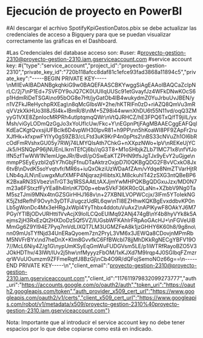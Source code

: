 # Ejecución de proyecto en PowerBI

#Al descargar el acrhivo SpotifyKpiGestionDatos.pbix se debe actualizar las credenciales de acceso a Bigquery para que se puedan visualizar correctamente las gráficas en el Dashboard.

#Las Credenciales del database acceso son: 
#user: 
#proyecto-gestion-2310@proyecto-gestion-2310.iam.gserviceaccount.com
#service account key: 
#{"type":"service_account","project_id":"proyecto-gestion-2310","private_key_id":"720b118afcc8daf81c1efce93fad3868a11894c5","private_key":"-----BEGIN PRIVATE KEY-----\nMIIEvAIBADANBgkqhkiG9w0BAQEFAASCBKYwggSiAgEAAoIBAQCaZclpNrLC/2j7\nP1Ed+7SVFDY9oJQ7CK0UUIlqUUSc91etGvayfJz4WFkDNwKOcS6p1HdmRiDeTSGA\no95bOG8e7Ht/jyGatOb4IB4wukydmZ0YuJrbuUvJBEN/yn1VZFkJReHychpRXEag\n8qMcGlbsW+2he/hKTRlFn0zD+riAZQ8QmVu3mRqVVzkXkHUo3ll8J5I4k+IBmR/8\nlM+5Z98i44wwnXhDU6t55N11vd/oqQ3ZMyyG1VXE8ZpnIocMRPRh4utlptqmqQWr\nVtQJRHCZ/hE3FPQ6TxQ/fT9jilL/yxMsh/viGyLODmQzGgJo3xYoUfIcUw/Fkc+Y\nEGpnPtjFAgMBAAECggEAFQqlKdEaCKgtQvxsjiUFBcIk6D4vpWH30IpvR81+h9PP\nn5hKoaWI8PF9ZApFr2ruXJfHk+kfxpwFYlYy0gS9ZB3/cLFtd3uK9KrP4n0pPts2\nBS33cNVuZh1OI6bRcOdFmRVshxGU05y7RWj74LMYQIsAth7ChkG+nXXpzNWo+lpV\nREKeUjYCJk5/HSNQpP96jNUEnLIkrnTEfCj6b//qG3T8+M1oSHbjkZLb71MC71x8\nfVfJolfN5zfTwWW1N1emUgeJRr/BvdI/pOSwEaKTZPHN9tfsJgTJx9yEvY2uGjge\nmmpPSEyEyzbI2q5Y7hGbjFfnuDTaAktrzOxjpD7I0QKBgQDG2FBvVCxkO8Jx6tvB\nDvdK5soYvqtvfr/MR6s+iuQxOkziUzWDaAfZAm/vYdqe8NmZTVarHjtRLNb4qJLN\nEuwgxMufXMFP4NjqrazjHIibtsXLM8ckuhlT42zSXG3ntQBeBP6K2BxaRN3SVbez\nTrGT3q1RSSAAtLtAXJjmYwMHPQKBgQDGxuJzx/MD0N7m23a6FStxzfFyYEa8h4ln\nK7D0p+ebwSVkF36KR0cQLaNn+XZbbV9Ng0TaM5szTJmi9MNx4tnGZSGirHHJ168v\n+27XBNILVOPWCcjx/3lFm5YToIekNGK5jZtdRefhF9Ovyh3yDTFJ/ugczUdRL6qw\nTI8EZHhwKQKBgEvxddbvKP0nLb5gWonDc4Mx3eHRgJxWpl4YyThbx4ddotuVuAx2\nAPlKywF8OAkYJ6M7PGyiYTlBjODvURHtti1VvAcjX9loILCQoEUlMq92ANj474gB\nY4b8hyVYk8k5Aejms2jH3RxEzQt2HXDoDz5Qf5VZ/lUGsbWFKAhlrFRpAoGAcHJ+\nFGVeUiBMmGg6Z9Yl94E7Pyq7mVdLIXQT7LM3UGMZFeA8k1jzGHHY6K60h8/9g8no\nn09mUsTYfNjd34UnERaQyoem7zn2PryL3VM6x3JEWQa8CDovjnMPmRbM5NVFrBYx\nd7heDnX+KIm8GvvfkC6FfBWcbI78jjMhDKkRgNECgYBFV19O7//McL6Niy4Z/g1G\nypUmKSyEqGmWuFUDGVsm5LE/p1iWTRfRayoBZO5V3JOkHDThv/43IWt/lUv2j5hw\nfMyyyzFbOM/1xKJXd7M9Irqp4J0SGIbqFZmzrqrWVuUOumzm9ZFFmeRqtfJ8BzGj\nCb4O9R/dQFojSemoNOz66g==\n-----END PRIVATE KEY-----\n","client_email":"proyecto-gestion-2310@proyecto-gestion-2310.iam.gserviceaccount.com","client_id":"117611979832099273777","auth_uri":"https://accounts.google.com/o/oauth2/auth","token_uri":"https://oauth2.googleapis.com/token","auth_provider_x509_cert_url":"https://www.googleapis.com/oauth2/v1/certs","client_x509_cert_url":"https://www.googleapis.com/robot/v1/metadata/x509/proyecto-gestion-2310%40proyecto-gestion-2310.iam.gserviceaccount.com"}


Nota: Importante que al introducir el service account key no debe tener espacios por lo que debe copiarse como está en indicado.
